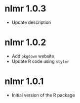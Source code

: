 # nlmr 1.0.3

* Update description  

# nlmr 1.0.2

* Add `pkgdown` website  
* Update R code using `styler`  

# nlmr 1.0.1

* Initial version of the R package  
